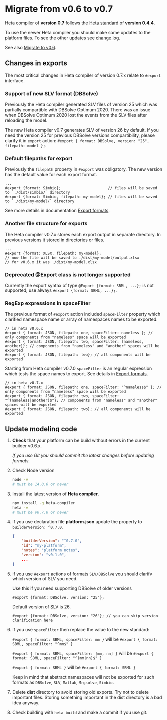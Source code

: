 # Migrate from v0.6 to v0.7

Heta compiler of **version 0.7** follows the [Heta standard](/specifications/) of **version 0.4.4**.

To use the newer Heta compiler you should make some updates to the platform files. To see the other updates see [change log](https://github.com/hetalang/heta-compiler/blob/master/CHANGELOG.md).

See also [Migrate to v0.6](./migrate-to-v0.6).

## Changes in exports

The most critical changes in Heta compiler of version 0.7.x relate to `#export` interface.

### Support of new SLV format (DBSolve)

Previously the Heta compiler generated SLV files of version 25 which was partially compartible with DBSolve Optimum 2020.
There was an issue when DBSolve Optimum 2020 lost the events from the SLV files after reloading the model.

The new Heta compiler v0.7 generates SLV of version 26 by default. If you need the version 25 for previous DBSolve versions compartibility, please clarify it in `export` action: `#export { format: DBSolve, version: "25", filepath: model };`.

### Default filepaths for export

Previously the `filepath` property in `#export` was obligatory. The new version has the default value for each export format.

```heta
...
#export {format: Simbio};                     // files will be saved to `./dist/simbio/` directory
#export {format: Simbio, filepath: my-model}; // files will be saved to `./dist/my-model/` directory
```

See more details in documentation [Export formats](./export-formats).

### Another file structure for exports

The Heta compiler v0.7.x stores each export output in separate directory. In previous versions it stored in directories or files.

```heta
...
#export {format: XLSX, filepath: my-model}; 
// now the file will be saved to ./dist/my-model/output.xlsx
// for v0.6.x it was ./dist/my-model.xlsx
```

### Deprecated @Export class is not longer supported

Currently the export syntax of type `@Export {format: SBML, ...};` is not supported; use always `#export {format: SBML, ...};`.

### RegExp expressions in spaceFilter

The previous format of `#export` action included `spaceFilter` property which clarified namespace name or array of namespaces names to be exported.

```heta
// in heta v0.6.x
#export { format: JSON, filepath: one, spaceFilter: nameless }; // only components from "nameless" space will be exported
#export { format: JSON, filepath: two, spaceFilter: [nameless, another]}; // components from "nameless" and "another" spaces will be exported
#export { format: JSON, filepath: two}; // all components will be exported 
```

Starting from Heta compiler v0.7.0 `spaceFilter` is an regular expression which tests the space names to export. See details in [Export formats](./export-formats).

```heta
// in heta v0.7.x
#export { format: JSON, filepath: one, spaceFilter: "^nameless$" }; // only components from "nameless" space will be exported
#export { format: JSON, filepath: two, spaceFilter: "^(nameless|another)$"}; // components from "nameless" and "another" spaces will be exported
#export { format: JSON, filepath: two}; // all components will be exported 
```

## Update modeling code

1. **Check** that your platform can be build without errors in the current builder v0.6.x.

    *If you use Git you should commit the latest changes before updating formats.*

1. Check Node version

    ```bash
    node -v
    # must be 14.0.0 or newer
    ```

1. Install the latest version of **Heta compiler**.

    ```bash
    npm install -g heta-compiler
    heta -v
    # must be v0.7.0 or newer
    ```
1. If you use declaration file **platform.json** update the property to `builderVersion: ^0.7.0`.

    ```json
    {
        "builderVersion": "^0.7.0",
        "id": "my-platform",
        "notes": "platform notes",
        "version": "v0.1.0",
        ...
    }
    ```

1. If you use `#export` actions of formats `SLV/DBSolve` you should clarify which version of SLV you need.

    Use this if you need supporting DBSolve of older versions  
    ```heta
    #export {format: DBSolve, version: "25"};
    ```

    Default version of SLV is 26.
    ```heta
    #export {format: DBSolve, version: "26"}; // you can skip version clarification here
    ```

1. If you use `spaceFilter` then replace the value to the new standard:

    `#export { format: SBML, spaceFilter: mm }` will be `#export { format: SBML, spaceFilter: "^mm$" }`

    `#export { format: SBML, spaceFilter: [mm, nn] }` will be `#export { format: SBML, spaceFilter: "^(mm|nn)$" }`

    `#export { format: SBML }` will be `#export { format: SBML }`

    Keep in mind that abstract namespaces will not be exported for such formats as `DBSolve`, `SLV`, `Matlab`, `Mrgsolve`, `Simbio`.

1. Delete __dist__ directory to avoid storing old exports. Try not to delete important files. Storing something important in the dist directory is a bad idea anyway.

1. Check building with `heta build` and make a commit if you use git.
